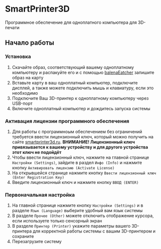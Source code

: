 # SmartPrinter3D

Программное обеспечение для одноплатного компьютера для 3D-печати

## Начало работы

### Установка

1. Скачайте образ, соответствующий вашему одноплатному компьютеру и распакуйте его и с помощью [balenaEatcher](https://www.balena.io/etcher/) запишите образ на карту
1. Вставьте карту в ваш одноплатный компьютер, подключите дисплей, а также можете подключить мышь и клавиатуру, если это необходимо
1. Подключите Ваш 3D-принтер к одноплатному компьютеру через USB-порт
1. Включите одноплатный компьютер и дождитесь запуска системы

### Активация лицензии программного обеспечения
1. Для работы с программноым обеспечением без ограничений требуется ввести лицензионный ключ, который можно получить на сайте [smartprinter3d.ru](https://smartprinter3d.ru). **ВНИМАНИЕ! Лицензионный ключ привязывается к вашему устройству и для другого устройства этот ключ не подойдёт**
1. Чтобы ввести лицензионный ключ, нажмите на главной странице ```Настройки (Settings)```, зайдите в раздел ```Инфо (Info)``` и нажмите кнопку ```Активировать лицензию (Activate License)```
1. На открывшейся странице нажмите кнопку ```Ввести лицензионный ключ (Enter Registration Key)```
1. Введите лицензионный ключ и нажмите кнопку ```ВВОД (ENTER)```

### Первоначальная настройка
1. На главной странице нажмите кнопку ```Настройки (Settings)``` и в разделе ```Язык (Language)``` выберите удобный вам язык системы
1. В разделе ```Прочее (Other)``` можете отключить отображение курсора, если используете только сенсорный экран
1. В разделе ```Принтер (Printer)``` укажите параметры вашего 3D-принтера для корректной работы системы с вашим 3D-принтером и сохраните
1. Перезагрузите систему
